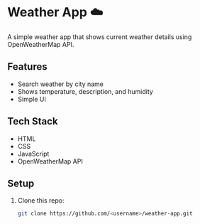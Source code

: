 # Weather App ☁️

A simple weather app that shows current weather details using OpenWeatherMap API.

## Features
- Search weather by city name
- Shows temperature, description, and humidity
- Simple UI

## Tech Stack
- HTML
- CSS
- JavaScript
- OpenWeatherMap API

## Setup
1. Clone this repo:
   ```bash
   git clone https://github.com/<username>/weather-app.git

